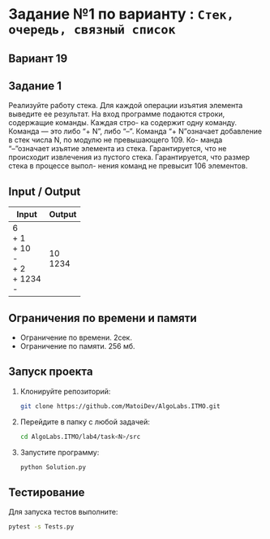 # Задание №1 по варианту : `Стек, очередь, связный список`

## Вариант 19

## Задание 1

Реализуйте работу стека. Для каждой операции изъятия элемента выведите ее результат.
На вход программе подаются строки, содержащие команды. Каждая стро- ка содержит одну команду. Команда — это либо “+ N”,
либо “–”. Команда “+ N”означает добавление в стек числа N, по модулю не превышающего 109. Ко- манда “–”означает изъятие
элемента из стека. Гарантируется, что не происходит извлечения из пустого стека. Гарантируется, что размер стека в
процессе выпол- нения команд не превысит 106 элементов.

## Input / Output

| Input                                             | Output      |
|---------------------------------------------------|-------------|
| 6<br/>+ 1<br/>+ 10<br/>-<br/>+ 2<br/>+ 1234<br/>- | 10<br/>1234 |

## Ограничения по времени и памяти

- Ограничение по времени. 2сек.
- Ограничение по памяти. 256 мб.

## Запуск проекта

1. Клонируйте репозиторий:
   ```bash
   git clone https://github.com/MatoiDev/AlgoLabs.ITMO.git
   ```

2. Перейдите в папку с любой задачей:
   ```bash
   cd AlgoLabs.ITMO/lab4/task<N>/src
   ```

3. Запустите программу:
   ```bash
   python Solution.py
   ```

## Тестирование

Для запуска тестов выполните:

   ```bash
   pytest -s Tests.py
   ```